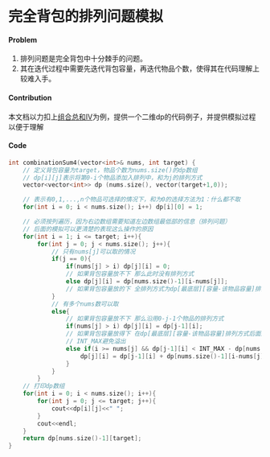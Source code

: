 # 完全背包的排列问题模拟

#### Problem

1. 排列问题是完全背包中十分棘手的问题。
2. 其在迭代过程中需要先迭代背包容量，再迭代物品个数，使得其在代码理解上较难入手。

#### Contribution

本文档以力扣上[组合总和IV](https://leetcode.cn/problems/combination-sum-iv/)为例，提供一个二维dp的代码例子，并提供模拟过程以便于理解

#### Code

```cpp
int combinationSum4(vector<int>& nums, int target) {
	// 定义背包容量为target，物品个数为nums.size()的dp数组	
	// dp[i][j]表示将第0-i个物品添加入排列中，和为j的排列方式
	vector<vector<int>> dp (nums.size(), vector(target+1,0));

	// 表示有0,1,...,n个物品可选择的情况下，和为0的选择方法为1：什么都不取
	for(int i = 0; i < nums.size(); i++) dp[i][0] = 1;

	// 必须按列遍历，因为右边数组需要知道左边数组最低部的信息（排列问题）
	// 后面的模拟可以更清楚的表现这么操作的原因
	for(int i = 1; i <= target; i++){
		for(int j = 0; j < nums.size(); j++){
			// 只有nums[j]可以取的情况
			if(j == 0){
				if(nums[j] > i) dp[j][i] = 0;
				// 如果背包容量放不下 那么此时没有排列方式
				else dp[j][i] = dp[nums.size()-1][i-nums[j]];
				// 如果背包容量放的下 全排列方式为dp[最底层][容量-该物品容量]排列方式后面放一个nums[j]
			}
			// 有多个nums数可以取
			else{
				// 如果背包容量放不下 那么沿用0-j-1个物品的排列方式
				if(nums[j] > i) dp[j][i] = dp[j-1][i];
				// 如果背包容量放得下 在dp[最底层][容量-该物品容量]排列方式后面放一个nums[j]后面放个nums[j]
				// INT_MAX避免溢出
				else if(i >= nums[j] && dp[j-1][i] < INT_MAX - dp[nums.size()-1][i-nums[j]]) 
					dp[j][i] = dp[j-1][i] + dp[nums.size()-1][i-nums[j]];
				}
			}
		}
	// 打印dp数组
	for(int i = 0; i < nums.size(); i++){
		for(int j = 0; j <= target; j++){
			cout<<dp[i][j]<<" ";
		}
		cout<<endl;
	}
	return dp[nums.size()-1][target];
}
```